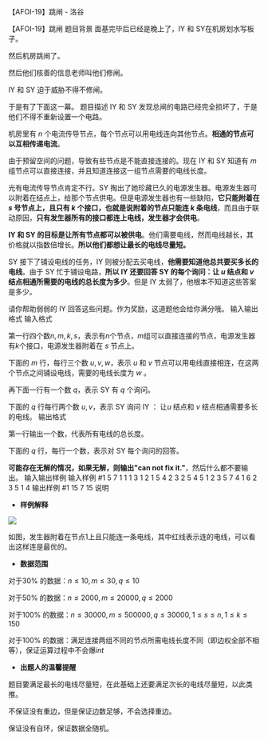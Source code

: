 



【AFOI-19】跳闸 - 洛谷














【AFOI-19】跳闸
题目背景
面基完毕后已经是晚上了，IY 和 SY在机房划水写板子。

然后机房跳闸了。

然后他们核善的信息老师叫他们修闸。

IY 和 SY 迫于威胁不得不修闸。

于是有了下面这一幕。
题目描述
IY 和 SY 发现总闸的电路已经完全损坏了，于是他们不得不重新设置一个电路。

机房里有 $n$ 个电流传导节点，每个节点可以用电线连向其他节点。**相通的节点可以互相传递电流**。

由于预留空间的问题，导致有些节点是不能直接连接的。现在 IY 和 SY 知道有 $m$ 组节点可以直接连接，并且知道连接这一组节点需要的电线长度。

光有电流传导节点肯定不行。SY 掏出了她珍藏已久的电源发生器。电源发生器可以附着在结点上，给那个节点供电。但是电源发生器也有一些缺陷，**它只能附着在 $s$ 号节点上，且只有 $k$ 个接口，也就是说附着的节点只能连 $k$ 条电线**，而且由于联动原因，**只有发生器所有的接口都连上电线，发生器才会供电**。

**IY 和 SY 的目标是让所有节点都可以被供电**。他们需要电线，然而电线越长，其价格就以指数倍增长。**所以他们都想让最长的电线尽量短。**

SY 接下了铺设电线的任务，IY 则被分配去买电线，**他需要知道他总共要买多长的电线**。由于 SY 忙于铺设电路，**所以 IY 还要回答 SY 的每个询问：让 $u$ 结点和 $v$ 结点相通所需要的电线的总长度为多少**。但是 IY 太弱了，他根本不知道这些答案是多少。

请你帮助弱弱的 IY 回答这些问题。作为奖励，这道题他会给你满分哦。
输入输出格式
输入格式

第一行四个数$n,m,k,s$，表示有$n$个节点，$m$组可以直接连接的节点，电源发生器有$k$个接口，电源发生器附着在 $s$ 节点上。

下面的 $m$ 行，每行三个数 $u,v,w$，表示 $u$ 和 $v$ 节点可以用电线直接相连，在这两个节点之间铺设电线，需要的电线长度为 $w$ 。

再下面一行有一个数 $q$，表示 SY 有 $q$ 个询问。

下面的 $q$ 行每行两个数 $u,v$，表示 SY 询问 IY ： 让$u$ 结点和 $v$ 结点相通需要多长的电线。
输出格式

第一行输出一个数，代表所有电线的总长度。

下面的 $q$ 行，每行一个数，表示对 SY 每个询问的回答。

**可能存在无解的情况，如果无解，则输出"can not fix it."**，然后什么都不要输出。
输入输出样例
输入样例 #1
5 7 1 1
1 3 1
2 1 5
4 2 3
2 5 4
5 1 2
3 5 7
4 1 6
2
3 5
1 4
输出样例 #1
15
7
15
说明
- **样例解释**

![](https://cdn.luogu.com.cn/upload/image_hosting/irpqvatr.png)

如图，发生器附着在节点$1$上且只能连一条电线，其中红线表示连的电线，可以看出这样连是最优的。

- **数据范围**

对于$30\%$ 的数据：$n \le 10, m \le 30, q \le 10$

对于$50\%$ 的数据：$n \le 2000, m \le 20000, q \le 2000$

对于$100\%$ 的数据：$n \le 30000, m \le 500000, q \le 30000, 1 \le s \le n, 1 \le k \le 150$

对于$100\%$ 的数据：满足连接两组不同的节点所需电线长度不同（即边权全部不相等），保证运算过程中不会爆$int$

- **出题人的温馨提醒**

题目要满足最长的电线尽量短，在此基础上还要满足次长的电线尽量短，以此类推。

不保证没有重边，但是保证边数足够，不会选择重边。

保证没有自环，保证数据全随机。






